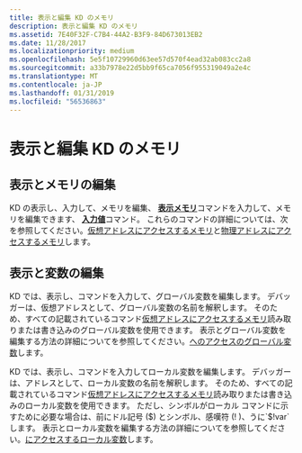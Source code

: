 ```yaml
---
title: 表示と編集 KD のメモリ
description: 表示と編集 KD のメモリ
ms.assetid: 7E40F32F-C7B4-44A2-B3F9-84D673013EB2
ms.date: 11/28/2017
ms.localizationpriority: medium
ms.openlocfilehash: 5e5f10729960d63ee57d570f4ead32ab083cc2a8
ms.sourcegitcommit: a33b7978e22d5bb9f65ca7056f955319049a2e4c
ms.translationtype: MT
ms.contentlocale: ja-JP
ms.lasthandoff: 01/31/2019
ms.locfileid: "56536863"
---
```

# <a name="viewing-and-editing-memory-in-kd"></a>表示と編集 KD のメモリ


## <a name="span-idviewingandeditingmemoryspanspan-idviewingandeditingmemoryspanspan-idviewingandeditingmemoryspanviewing-and-editing-memory"></a><span id="Viewing_and_Editing_Memory"></span><span id="viewing_and_editing_memory"></span><span id="VIEWING_AND_EDITING_MEMORY"></span>表示とメモリの編集


KD の表示し、入力して、メモリを編集、 [**表示メモリ**](d--da--db--dc--dd--dd--df--dp--dq--du--dw--dw--dyb--dyd--display-memor.md)コマンドを入力して、メモリを編集できます、 [**入力値**](e--ea--eb--ed--ed--ef--ep--eq--eu--ew--eza--ezu--enter-values-.md)コマンド。 これらのコマンドの詳細については、次を参照してください。[仮想アドレスにアクセスするメモリ](accessing-memory-by-virtual-address.md)と[物理アドレスにアクセスするメモリ](accessing-memory-by-physical-address.md)します。

## <a name="span-idviewingandeditingvariablesspanspan-idviewingandeditingvariablesspanspan-idviewingandeditingvariablesspanviewing-and-editing-variables"></a><span id="Viewing_and_Editing_Variables"></span><span id="viewing_and_editing_variables"></span><span id="VIEWING_AND_EDITING_VARIABLES"></span>表示と変数の編集


KD では、表示し、コマンドを入力して、グローバル変数を編集します。 デバッガーは、仮想アドレスとして、グローバル変数の名前を解釈します。 そのため、すべての記載されているコマンド[仮想アドレスにアクセスするメモリ](accessing-memory-by-virtual-address.md)読み取りまたは書き込みのグローバル変数を使用できます。 表示とグローバル変数を編集する方法の詳細についてを参照してください。[へのアクセスのグローバル変数](accessing-global-variables.md)します。

KD では、表示し、コマンドを入力してローカル変数を編集します。 デバッガーは、アドレスとして、ローカル変数の名前を解釈します。 そのため、すべての記載されているコマンド[仮想アドレスにアクセスするメモリ](accessing-memory-by-virtual-address.md)読み取りまたは書き込みのローカル変数を使用できます。 ただし、シンボルがローカル コマンドに示すために必要な場合は、前にドル記号 ($) とシンボル、感嘆符 (! )、うに`$!var`します。 表示とローカル変数を編集する方法の詳細についてを参照してください。[にアクセスするローカル変数](accessing-local-variables.md)します。

 

 





